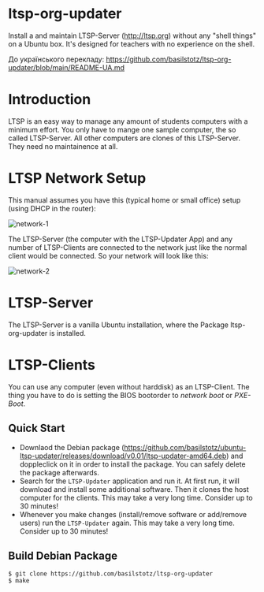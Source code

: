 # ltsp-org-updater

Install a and maintain LTSP-Server (http://ltsp.org) without any "shell things" on a Ubuntu box. It's designed for teachers with no experience on the shell.

До українського перекладу: https://github.com/basilstotz/ltsp-org-updater/blob/main/README-UA.md


# Introduction

LTSP is an easy way to manage any amount of students computers with a minimum effort. You only have to mange one sample computer, the so called LTSP-Server. All other computers are clones of this LTSP-Server. They need no maintainence at all. 

# LTSP Network Setup

This manual assumes you have this (typical home or small office) setup (using DHCP in the router):  

![network-1](https://user-images.githubusercontent.com/3853260/143925099-8ea63fc5-d756-4987-b090-3140dc4e5519.png)

The LTSP-Server (the computer with the LTSP-Updater App) and any number of LTSP-Clients are connected to the network just like the normal client would be connected. So your network will look like this:


![network-2](https://user-images.githubusercontent.com/3853260/143925125-dbddc292-9137-4aa9-a658-dfa9f720eb42.png)

# LTSP-Server

The LTSP-Server is a vanilla Ubuntu installation, where the Package ltsp-org-updater is installed.


# LTSP-Clients

You can use any computer (even without harddisk) as an LTSP-Client. The thing you have to do is setting the BIOS bootorder to *network boot* or *PXE-Boot*.




## Quick Start

- Downlaod the Debian package (https://github.com/basilstotz/ubuntu-ltsp-updater/releases/download/v0.01/ltsp-updater-amd64.deb) and doppleclick on it in order to install the package. You can safely delete the package afterwards.
- Search for the `LTSP-Updater` application and run it. At first run, it will download and install some additional software. Then it clones the host computer for the clients. This may take a very long time. Consider up to 30 minutes!  
- Whenever you make changes (install/remove software or add/remove users) run the `LTSP-Updater` again. This may take a very long time. Consider up to 30 minutes! 

## Build Debian Package

```
$ git clone https://github.com/basilstotz/ltsp-org-updater
$ make
```

